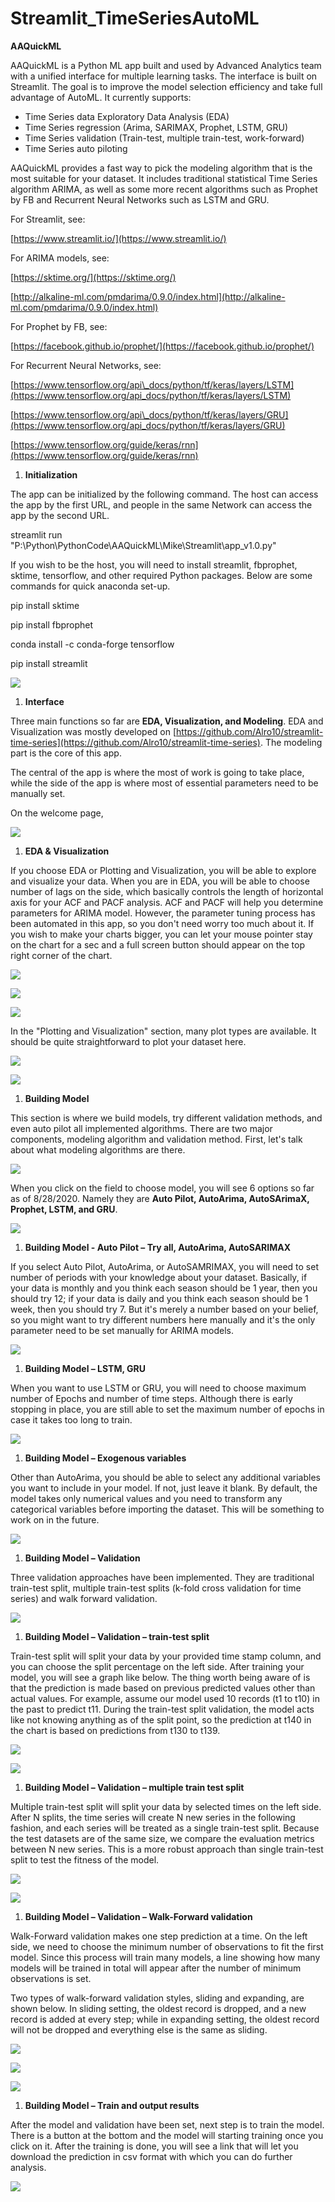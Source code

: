 # Streamlit_TimeSeriesAutoML

**AAQuickML**

AAQuickML is a Python ML app built and used by Advanced Analytics team with a unified interface for multiple learning tasks. The interface is built on Streamlit. The goal is to improve the model selection efficiency and take full advantage of AutoML. It currently supports:

- Time Series data Exploratory Data Analysis (EDA)
- Time Series regression (Arima, SARIMAX, Prophet, LSTM, GRU)
- Time Series validation (Train-test, multiple train-test, work-forward)
- Time Series auto piloting

AAQuickML provides a fast way to pick the modeling algorithm that is the most suitable for your dataset. It includes traditional statistical Time Series algorithm ARIMA, as well as some more recent algorithms such as Prophet by FB and Recurrent Neural Networks such as LSTM and GRU.

For Streamlit, see:

[https://www.streamlit.io/](https://www.streamlit.io/)

For ARIMA models, see:

[https://sktime.org/](https://sktime.org/)

[http://alkaline-ml.com/pmdarima/0.9.0/index.html](http://alkaline-ml.com/pmdarima/0.9.0/index.html)

For Prophet by FB, see:

[https://facebook.github.io/prophet/](https://facebook.github.io/prophet/)

For Recurrent Neural Networks, see:

[https://www.tensorflow.org/api\_docs/python/tf/keras/layers/LSTM](https://www.tensorflow.org/api_docs/python/tf/keras/layers/LSTM)

[https://www.tensorflow.org/api\_docs/python/tf/keras/layers/GRU](https://www.tensorflow.org/api_docs/python/tf/keras/layers/GRU)

[https://www.tensorflow.org/guide/keras/rnn](https://www.tensorflow.org/guide/keras/rnn)

1. **Initialization**

The app can be initialized by the following command. The host can access the app by the first URL, and people in the same Network can access the app by the second URL.

streamlit run &quot;P:\Python\PythonCode\AAQuickML\Mike\Streamlit\app\_v1.0.py&quot;

If you wish to be the host, you will need to install streamlit, fbprophet, sktime, tensorflow, and other required Python packages. Below are some commands for quick anaconda set-up.

pip install sktime

pip install fbprophet

conda install -c conda-forge tensorflow

pip install streamlit

![](RackMultipart20201022-4-4mjnfn_html_a203af2051cbee6b.png)

1. **Interface**

Three main functions so far are **EDA, Visualization, and Modeling**. EDA and Visualization was mostly developed on [https://github.com/Alro10/streamlit-time-series](https://github.com/Alro10/streamlit-time-series). The modeling part is the core of this app.

The central of the app is where the most of work is going to take place, while the side of the app is where most of essential parameters need to be manually set.

On the welcome page,

![](RackMultipart20201022-4-4mjnfn_html_5508362c2ba1d5a7.gif)

1. **EDA &amp; Visualization**

If you choose EDA or Plotting and Visualization, you will be able to explore and visualize your data. When you are in EDA, you will be able to choose number of lags on the side, which basically controls the length of horizontal axis for your ACF and PACF analysis. ACF and PACF will help you determine parameters for ARIMA model. However, the parameter tuning process has been automated in this app, so you don&#39;t need worry too much about it. If you wish to make your charts bigger, you can let your mouse pointer stay on the chart for a sec and a full screen button should appear on the top right corner of the chart.

![](RackMultipart20201022-4-4mjnfn_html_25636f98fc6053ae.gif)

![](RackMultipart20201022-4-4mjnfn_html_efc29a257432298.gif)

![](RackMultipart20201022-4-4mjnfn_html_b27e69e69e457e8e.gif)

In the &quot;Plotting and Visualization&quot; section, many plot types are available. It should be quite straightforward to plot your dataset here.

![](RackMultipart20201022-4-4mjnfn_html_58bc037b6aba8d60.gif)

![](RackMultipart20201022-4-4mjnfn_html_858b16e52a0b7bc0.gif)

1. **Building Model**

This section is where we build models, try different validation methods, and even auto pilot all implemented algorithms. There are two major components, modeling algorithm and validation method. First, let&#39;s talk about what modeling algorithms are there.

![](RackMultipart20201022-4-4mjnfn_html_6aa9d7d7261180ee.gif)

When you click on the field to choose model, you will see 6 options so far as of 8/28/2020. Namely they are **Auto Pilot, AutoArima, AutoSArimaX, Prophet, LSTM, and GRU**.

![](RackMultipart20201022-4-4mjnfn_html_d8a4affa39f16028.gif)

  1. **Building Model - Auto Pilot – Try all, AutoArima, AutoSARIMAX**

If you select Auto Pilot, AutoArima, or AutoSAMRIMAX, you will need to set number of periods with your knowledge about your dataset. Basically, if your data is monthly and you think each season should be 1 year, then you should try 12; if your data is daily and you think each season should be 1 week, then you should try 7. But it&#39;s merely a number based on your belief, so you might want to try different numbers here manually and it&#39;s the only parameter need to be set manually for ARIMA models.

![](RackMultipart20201022-4-4mjnfn_html_a515908b05e336d5.gif)

  1. **Building Model – LSTM, GRU**

When you want to use LSTM or GRU, you will need to choose maximum number of Epochs and number of time steps. Although there is early stopping in place, you are still able to set the maximum number of epochs in case it takes too long to train.

![](RackMultipart20201022-4-4mjnfn_html_95eec76791b5c15a.gif)

  1. **Building Model – Exogenous variables**

Other than AutoArima, you should be able to select any additional variables you want to include in your model. If not, just leave it blank. By default, the model takes only numerical values and you need to transform any categorical variables before importing the dataset. This will be something to work on in the future.

![](RackMultipart20201022-4-4mjnfn_html_1077496ae95c987e.gif)

  1. **Building Model – Validation**

Three validation approaches have been implemented. They are traditional train-test split, multiple train-test splits (k-fold cross validation for time series) and walk forward validation.

![](RackMultipart20201022-4-4mjnfn_html_9dc51923caa0b2a4.gif)

  1. **Building Model – Validation – train-test split**

Train-test split will split your data by your provided time stamp column, and you can choose the split percentage on the left side. After training your model, you will see a graph like below. The thing worth being aware of is that the prediction is made based on previous predicted values other than actual values. For example, assume our model used 10 records (t1 to t10) in the past to predict t11. During the train-test split validation, the model acts like not knowing anything as of the split point, so the prediction at t140 in the chart is based on predictions from t130 to t139.

![](RackMultipart20201022-4-4mjnfn_html_cad6a440ad902116.gif)

![](RackMultipart20201022-4-4mjnfn_html_b5401cc8fe40ac40.gif)

  1. **Building Model – Validation – multiple train test split**

Multiple train-test split will split your data by selected times on the left side. After N splits, the time series will create N new series in the following fashion, and each series will be treated as a single train-test split. Because the test datasets are of the same size, we compare the evaluation metrics between N new series. This is a more robust approach than single train-test split to test the fitness of the model.

![](RackMultipart20201022-4-4mjnfn_html_20b085022db758b2.gif)

![](RackMultipart20201022-4-4mjnfn_html_61f88c3198a34914.gif)

  1. **Building Model – Validation – Walk-Forward validation**

Walk-Forward validation makes one step prediction at a time. On the left side, we need to choose the minimum number of observations to fit the first model. Since this process will train many models, a line showing how many models will be trained in total will appear after the number of minimum observations is set.

Two types of walk-forward validation styles, sliding and expanding, are shown below. In sliding setting, the oldest record is dropped, and a new record is added at every step; while in expanding setting, the oldest record will not be dropped and everything else is the same as sliding.

![](RackMultipart20201022-4-4mjnfn_html_31b1a89f110b86e6.gif)

![](RackMultipart20201022-4-4mjnfn_html_47e7f5e51c3e5ec9.gif)

![](RackMultipart20201022-4-4mjnfn_html_4dd7a477b078991c.gif)

  1. **Building Model – Train and output results**

After the model and validation have been set, next step is to train the model. There is a button at the bottom and the model will starting training once you click on it. After the training is done, you will see a link that will let you download the prediction in csv format with which you can do further analysis.

![](RackMultipart20201022-4-4mjnfn_html_ab1dae76cfa97609.gif)
